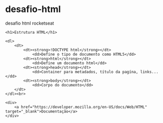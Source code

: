 # desafio-html
desafio html rocketseat
<!DOCTYPE html>
<html lang="en">
<head>
    <meta charset="UTF-8">
    <meta http-equiv="X-UA-Compatible" content="IE=edge">
    <meta name="viewport" content="width=device-width, initial-scale=1.0">
    <title>Glossary</title>
</head>
<body>

    <h1>Estrutura HTML</h1>

    <dl>
        <dt>
            <dt><strong>!DOCTYPE html</strong></dt>
                <dd>Define o tipo de documento como HTML5</dd>
            <dt><strong>html</strong></dt>
                <dd>Define um documento html</dd>
            <dt><strong>head</strong></dt>
                <dd>Container para metadados, título da pagína, links...</dd>
            <dt><strong>body</strong></dt>
                <dd>Corpo do documento</dd>
        </dt>
    </dl><br>

    <div>
        <a href="https://developer.mozilla.org/en-US/docs/Web/HTML" target="_blank">Documentação</a>
    </div>
</body>
</html>
